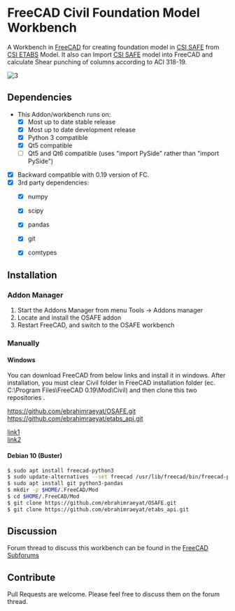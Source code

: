 # FreeCAD Civil Foundation Model Workbench
A Workbench in [FreeCAD](https://freecadweb.org) for creating foundation model in [CSI SAFE](https://www.csiamerica.com/products/safe) from [CSI ETABS](https://www.csiamerica.com/products/etabs) Model. It also can Import [CSI SAFE](https://www.csiamerica.com/products/safe) model into FreeCAD and calculate Shear punching of columns according to ACI 318-19.

![3](https://user-images.githubusercontent.com/8196112/155970780-e83b9fe9-5e46-4b75-82b6-860aa44f9ee7.jpg)

## Dependencies
- This Addon/workbench runs on:  
  - [x] Most up to date stable release
  - [x] Most up to date development release
  - [x] Python 3 compatible
  - [x] Qt5 compatible
  - [ ] Qt5 and Qt6 compatible (uses "import PySide" rather than "import PySide")
- [x] Backward compatible with 0.19 version of FC.
- [x] 3rd party dependencies:  
  - [x] numpy
  - [x] scipy
  - [x] pandas
  - [x] git
  - [x] comtypes
  


## Installation

### Addon Manager
1. Start the Addons Manager from menu Tools -> Addons manager
2. Locate and install the OSAFE addon
3. Restart FreeCAD, and switch to the OSAFE workbench

### Manually
#### Windows
You can download FreeCAD from below links and install it in windows. After installation, you must clear Civil folder in FreeCAD installation folder (ec. C:\Program Files\FreeCAD 0.19\Mod\Civil) and then clone this two repositories .

https://github.com/ebrahimraeyat/OSAFE.git  
https://github.com/ebrahimraeyat/etabs_api.git

[link1](https://github.com/ebrahimraeyat/OSAFE/releases/tag/v0.9)  
[link2](https://mega.nz/file/sUlAQaoA#SvTKQu_HswPNQxW9wT8PlCxLGXBZbBH_F-xp6A_bsps)

#### Debian 10 (Buster)

```bash
$ sudo apt install freecad-python3
$ sudo update-alternatives --set freecad /usr/lib/freecad/bin/freecad-python3
$ sudo apt install git python3-pandas
$ mkdir -p $HOME/.FreeCAD/Mod
$ cd $HOME/.FreeCAD/Mod
$ git clone https://github.com/ebrahimraeyat/OSAFE.git 
$ git clone https://github.com/ebrahimraeyat/etabs_api.git 
```

## Discussion
Forum thread to discuss this workbench can be found in the [FreeCAD Subforums](https://forum.freecadweb.org/viewtopic.php?f=24&t=31813#p264539)

## Contribute
Pull Requests are welcome. Please feel free to discuss them on the forum thread.
